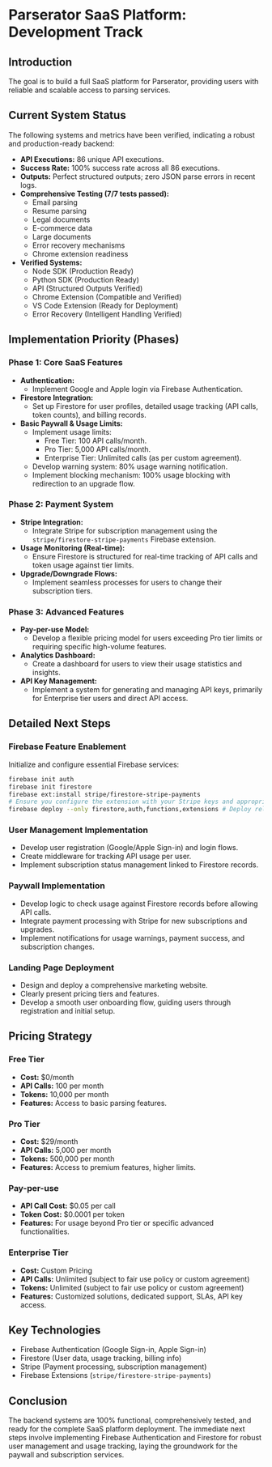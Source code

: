# Parserator SaaS Platform: Development Track

## Introduction

The goal is to build a full SaaS platform for Parserator, providing users with reliable and scalable access to parsing services.

## Current System Status

The following systems and metrics have been verified, indicating a robust and production-ready backend:

*   **API Executions:** 86 unique API executions.
*   **Success Rate:** 100% success rate across all 86 executions.
*   **Outputs:** Perfect structured outputs; zero JSON parse errors in recent logs.
*   **Comprehensive Testing (7/7 tests passed):**
    *   Email parsing
    *   Resume parsing
    *   Legal documents
    *   E-commerce data
    *   Large documents
    *   Error recovery mechanisms
    *   Chrome extension readiness
*   **Verified Systems:**
    *   Node SDK (Production Ready)
    *   Python SDK (Production Ready)
    *   API (Structured Outputs Verified)
    *   Chrome Extension (Compatible and Verified)
    *   VS Code Extension (Ready for Deployment)
    *   Error Recovery (Intelligent Handling Verified)

## Implementation Priority (Phases)

### Phase 1: Core SaaS Features

*   **Authentication:**
    *   Implement Google and Apple login via Firebase Authentication.
*   **Firestore Integration:**
    *   Set up Firestore for user profiles, detailed usage tracking (API calls, token counts), and billing records.
*   **Basic Paywall & Usage Limits:**
    *   Implement usage limits:
        *   Free Tier: 100 API calls/month.
        *   Pro Tier: 5,000 API calls/month.
        *   Enterprise Tier: Unlimited calls (as per custom agreement).
    *   Develop warning system: 80% usage warning notification.
    *   Implement blocking mechanism: 100% usage blocking with redirection to an upgrade flow.

### Phase 2: Payment System

*   **Stripe Integration:**
    *   Integrate Stripe for subscription management using the `stripe/firestore-stripe-payments` Firebase extension.
*   **Usage Monitoring (Real-time):**
    *   Ensure Firestore is structured for real-time tracking of API calls and token usage against tier limits.
*   **Upgrade/Downgrade Flows:**
    *   Implement seamless processes for users to change their subscription tiers.

### Phase 3: Advanced Features

*   **Pay-per-use Model:**
    *   Develop a flexible pricing model for users exceeding Pro tier limits or requiring specific high-volume features.
*   **Analytics Dashboard:**
    *   Create a dashboard for users to view their usage statistics and insights.
*   **API Key Management:**
    *   Implement a system for generating and managing API keys, primarily for Enterprise tier users and direct API access.

## Detailed Next Steps

### Firebase Feature Enablement

Initialize and configure essential Firebase services:

```bash
firebase init auth
firebase init firestore
firebase ext:install stripe/firestore-stripe-payments
# Ensure you configure the extension with your Stripe keys and appropriate Firestore collections during installation.
firebase deploy --only firestore,auth,functions,extensions # Deploy relevant services
```

### User Management Implementation

*   Develop user registration (Google/Apple Sign-in) and login flows.
*   Create middleware for tracking API usage per user.
*   Implement subscription status management linked to Firestore records.

### Paywall Implementation

*   Develop logic to check usage against Firestore records before allowing API calls.
*   Integrate payment processing with Stripe for new subscriptions and upgrades.
*   Implement notifications for usage warnings, payment success, and subscription changes.

### Landing Page Deployment

*   Design and deploy a comprehensive marketing website.
*   Clearly present pricing tiers and features.
*   Develop a smooth user onboarding flow, guiding users through registration and initial setup.

## Pricing Strategy

### Free Tier

*   **Cost:** $0/month
*   **API Calls:** 100 per month
*   **Tokens:** 10,000 per month
*   **Features:** Access to basic parsing features.

### Pro Tier

*   **Cost:** $29/month
*   **API Calls:** 5,000 per month
*   **Tokens:** 500,000 per month
*   **Features:** Access to premium features, higher limits.

### Pay-per-use

*   **API Call Cost:** $0.05 per call
*   **Token Cost:** $0.0001 per token
*   **Features:** For usage beyond Pro tier or specific advanced functionalities.

### Enterprise Tier

*   **Cost:** Custom Pricing
*   **API Calls:** Unlimited (subject to fair use policy or custom agreement)
*   **Tokens:** Unlimited (subject to fair use policy or custom agreement)
*   **Features:** Customized solutions, dedicated support, SLAs, API key access.

## Key Technologies

*   Firebase Authentication (Google Sign-in, Apple Sign-in)
*   Firestore (User data, usage tracking, billing info)
*   Stripe (Payment processing, subscription management)
*   Firebase Extensions (`stripe/firestore-stripe-payments`)

## Conclusion

The backend systems are 100% functional, comprehensively tested, and ready for the complete SaaS platform deployment. The immediate next steps involve implementing Firebase Authentication and Firestore for robust user management and usage tracking, laying the groundwork for the paywall and subscription services.
